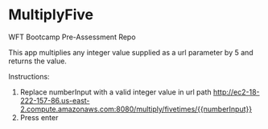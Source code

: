 # MultiplyFive
WFT Bootcamp Pre-Assessment Repo

This app multiplies any integer value supplied as a url parameter by 5 and returns the value.

Instructions:

1. Replace numberInput with a valid integer value in url path http://ec2-18-222-157-86.us-east-2.compute.amazonaws.com:8080/multiply/fivetimes/{{numberInput}}
2. Press enter
